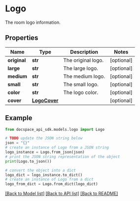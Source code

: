 # Logo
The room logo information.

## Properties

Name | Type | Description | Notes
------------ | ------------- | ------------- | -------------
**original** | **str** | The original logo. | [optional] 
**large** | **str** | The large logo. | [optional] 
**medium** | **str** | The medium logo. | [optional] 
**small** | **str** | The small logo. | [optional] 
**color** | **str** | The logo color. | [optional] 
**cover** | [**LogoCover**](LogoCover.md) |  | [optional] 

## Example

```python
from docspace_api_sdk.models.logo import Logo

# TODO update the JSON string below
json = "{}"
# create an instance of Logo from a JSON string
logo_instance = Logo.from_json(json)
# print the JSON string representation of the object
print(Logo.to_json())

# convert the object into a dict
logo_dict = logo_instance.to_dict()
# create an instance of Logo from a dict
logo_from_dict = Logo.from_dict(logo_dict)
```
[[Back to Model list]](../README.md#documentation-for-models) [[Back to API list]](../README.md#documentation-for-api-endpoints) [[Back to README]](../README.md)


